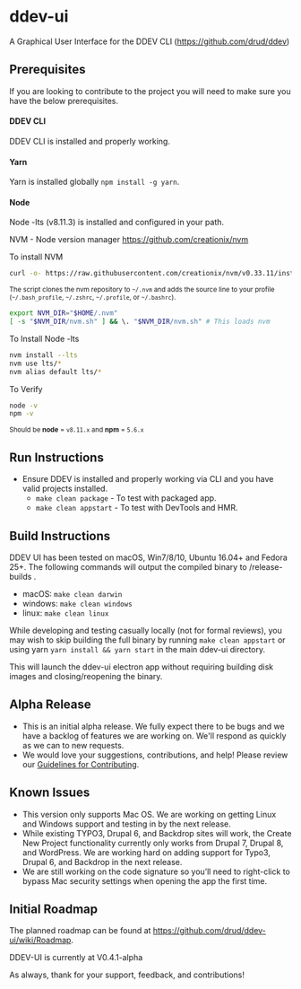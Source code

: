 # ddev-ui

A Graphical User Interface for the DDEV CLI (https://github.com/drud/ddev)

## Prerequisites

If you are looking to contribute to the project you will need to make sure you have the below prerequisites.

#### DDEV CLI

DDEV CLI is installed and properly working.

#### Yarn

Yarn is installed globally `npm install -g yarn`.

#### Node

Node -lts (v8.11.3) is installed and configured in your path.

NVM - Node version manager https://github.com/creationix/nvm

To install NVM

```sh
curl -o- https://raw.githubusercontent.com/creationix/nvm/v0.33.11/install.sh | bash
```

<sub>The script clones the nvm repository to `~/.nvm` and adds the source line to your profile (`~/.bash_profile`, `~/.zshrc`, `~/.profile`, or `~/.bashrc`).</sub>

```sh
export NVM_DIR="$HOME/.nvm"
[ -s "$NVM_DIR/nvm.sh" ] && \. "$NVM_DIR/nvm.sh" # This loads nvm
```

To Install Node -lts

```sh
nvm install --lts
nvm use lts/*
nvm alias default lts/*
```

To Verify

```sh
node -v
npm -v
```

<sub>Should be **node** = `v8.11.x` and **npm** = `5.6.x`</sub>

## Run Instructions

- Ensure DDEV is installed and properly working via CLI and you have valid projects installed.
  - `make clean package` - To test with packaged app.
  - `make clean appstart` - To test with DevTools and HMR.

## Build Instructions

DDEV UI has been tested on macOS, Win7/8/10, Ubuntu 16.04+ and Fedora 25+. The following commands will output the compiled binary to /release-builds .

- macOS: `make clean darwin`
- windows: `make clean windows`
- linux: `make clean linux`

While developing and testing casually locally (not for formal reviews), you may wish to skip building the full binary by running `make clean appstart` or using yarn `yarn install && yarn start` in the main ddev-ui directory.

This will launch the ddev-ui electron app without requiring building disk images and closing/reopening the binary.

## Alpha Release
- This is an initial alpha release. We fully expect there to be bugs and we have a backlog of features we are working on. We'll respond as quickly as we can to new requests.
- We would love your suggestions, contributions, and help! Please review our [Guidelines for Contributing](https://github.com/drud/ddev/blob/master/CONTRIBUTING.md).

## Known Issues
- This version only supports Mac OS. We are working on getting Linux and Windows support and testing in by the next release.
- While existing TYPO3, Drupal 6, and Backdrop sites will work, the Create New Project functionality currently only works from Drupal 7, Drupal 8, and WordPress. We are working hard on adding support for Typo3, Drupal 6, and Backdrop in the next release.
- We are still working on the code signature so you’ll need to right-click to bypass Mac security settings when opening the app the first time.


## Initial Roadmap

The planned roadmap can be found at
https://github.com/drud/ddev-ui/wiki/Roadmap.

DDEV-UI is currently at V0.4.1-alpha

As always, thank for your support, feedback, and contributions!

